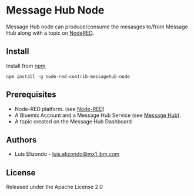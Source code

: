 # Message Hub Node
Message Hub node can produce/consume the mesasges to/from Message Hub along with a topic on [NodeRED](http://nodered.org).


## Install
Install from [npm](http://npmjs.org)
```
npm install -g node-red-contrib-messagehub-node
```

## Prerequisites
 * Node-RED platform. (see [Node-RED](http://nodered.org/docs/getting-started/installation.html))
 * A Bluemix Account and a Message Hub Service (see [Message Hub](https://console.ng.bluemix.net/docs/services/MessageHub/index.html#messagehub)).
 * A topic created on the Message Hub Dashboard

## Authors
* Luis Elizondo - [luis.elizondo@mx1.ibm.com](mailto:fwang1@us.ibm.com)

## License
Released under the Apache License 2.0
